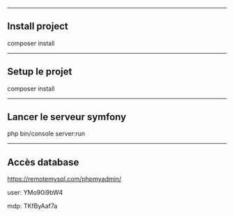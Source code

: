 ---------------------------
Install project
---------------------------
composer install

---------------------------
Setup le projet
---------------------------
composer install

---------------------------
Lancer le serveur symfony
---------------------------

php bin/console server:run

---------------------------
Accès database
---------------------------
https://remotemysql.com/phpmyadmin/ 

user: YMo90i9bW4

mdp: TKfByAaf7a